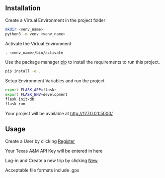 ## Installation

Create a Virtual Environment in the project folder

```bash
mkdir <venv_name>
python3 -m venv <venv_name>
```

Activate the Virtual Environment 

```bash
. <venv_name>/bin/activate
```

Use the package manager [pip](https://pip.pypa.io/en/stable/) to install the requirements to run this project.

```bash
pip install -e . 
```

Setup Environment Variables and run the project

```bash
export FLASK_APP=flaskr
export FLASK_ENV=development
flask init-db
flask run
```

Your project will be available at http://127.0.0.1:5000/

## Usage 

Create a User by clicking [Register](http://127.0.0.1:5000/auth/register)

Your Texas A&M API Key will be entered in here 

Log-in and Create a new trip by clicking [New](http://127.0.0.1:5000/create)

Acceptable file formats include .gpx 